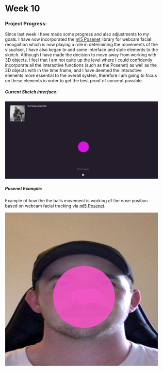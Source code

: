 # Week 10 

### Project Progress: 
Since last week I have made some progress and also adjustments to my goals. I have now incorporated the [ml5 Posenet](https://ml5js.org/reference/api-PoseNet/ "ml5 Posenet") library for webcam facial recognition which is now playing a role in determining the movements of the visualiser, I have also began to add some interface and style elements to the sketch. Although I have made the decision to move away from working with 3D objects. I feel that I am not quite up the level where I could confidently incorporate all the interactive functions (such as the Posenet) as well as the 3D objects with in the time frame, and I have deemed the interactive elements more essential to the overall system, therefore I am going to focus on these elements in order to get the best proof of concept possible.

##### Current Sketch Interface:
![](Week10Pr.png)

##### Posenet Example:
Example of how the the balls movement is working of the nose position based on webcam facial tracking via [ml5 Posenet](https://ml5js.org/reference/api-PoseNet/ "ml5 Posenet").

![](Nosetracking.png)

